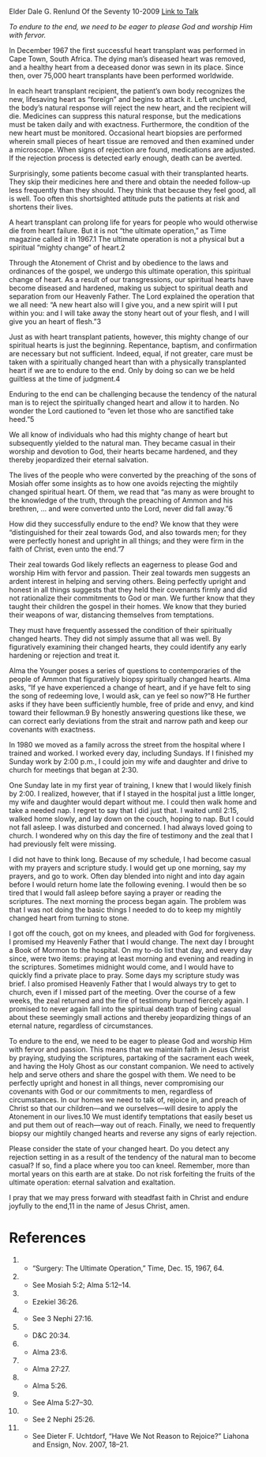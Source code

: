 Elder Dale G. Renlund
Of the Seventy
10-2009
[Link to Talk](https://www.churchofjesuschrist.org/study/general-conference/2009/10/preserving-the-hearts-mighty-change?lang=eng)

_To endure to the end, we need to be eager to please God and worship Him with fervor._

In December 1967 the first successful heart transplant was performed in Cape Town, South Africa. The dying man’s diseased heart was removed, and a healthy heart from a deceased donor was sewn in its place. Since then, over 75,000 heart transplants have been performed worldwide.

In each heart transplant recipient, the patient’s own body recognizes the new, lifesaving heart as “foreign” and begins to attack it. Left unchecked, the body’s natural response will reject the new heart, and the recipient will die. Medicines can suppress this natural response, but the medications must be taken daily and with exactness. Furthermore, the condition of the new heart must be monitored. Occasional heart biopsies are performed wherein small pieces of heart tissue are removed and then examined under a microscope. When signs of rejection are found, medications are adjusted. If the rejection process is detected early enough, death can be averted.

Surprisingly, some patients become casual with their transplanted hearts. They skip their medicines here and there and obtain the needed follow-up less frequently than they should. They think that because they feel good, all is well. Too often this shortsighted attitude puts the patients at risk and shortens their lives.

A heart transplant can prolong life for years for people who would otherwise die from heart failure. But it is not “the ultimate operation,” as Time magazine called it in 1967.1 The ultimate operation is not a physical but a spiritual “mighty change” of heart.2

Through the Atonement of Christ and by obedience to the laws and ordinances of the gospel, we undergo this ultimate operation, this spiritual change of heart. As a result of our transgressions, our spiritual hearts have become diseased and hardened, making us subject to spiritual death and separation from our Heavenly Father. The Lord explained the operation that we all need: “A new heart also will I give you, and a new spirit will I put within you: and I will take away the stony heart out of your flesh, and I will give you an heart of flesh.”3

Just as with heart transplant patients, however, this mighty change of our spiritual hearts is just the beginning. Repentance, baptism, and confirmation are necessary but not sufficient. Indeed, equal, if not greater, care must be taken with a spiritually changed heart than with a physically transplanted heart if we are to endure to the end. Only by doing so can we be held guiltless at the time of judgment.4

Enduring to the end can be challenging because the tendency of the natural man is to reject the spiritually changed heart and allow it to harden. No wonder the Lord cautioned to “even let those who are sanctified take heed.”5

We all know of individuals who had this mighty change of heart but subsequently yielded to the natural man. They became casual in their worship and devotion to God, their hearts became hardened, and they thereby jeopardized their eternal salvation.

The lives of the people who were converted by the preaching of the sons of Mosiah offer some insights as to how one avoids rejecting the mightily changed spiritual heart. Of them, we read that “as many as were brought to the knowledge of the truth, through the preaching of Ammon and his brethren, … and were converted unto the Lord, never did fall away.”6

How did they successfully endure to the end? We know that they were “distinguished for their zeal towards God, and also towards men; for they were perfectly honest and upright in all things; and they were firm in the faith of Christ, even unto the end.”7

Their zeal towards God likely reflects an eagerness to please God and worship Him with fervor and passion. Their zeal towards men suggests an ardent interest in helping and serving others. Being perfectly upright and honest in all things suggests that they held their covenants firmly and did not rationalize their commitments to God or man. We further know that they taught their children the gospel in their homes. We know that they buried their weapons of war, distancing themselves from temptations.

They must have frequently assessed the condition of their spiritually changed hearts. They did not simply assume that all was well. By figuratively examining their changed hearts, they could identify any early hardening or rejection and treat it.

Alma the Younger poses a series of questions to contemporaries of the people of Ammon that figuratively biopsy spiritually changed hearts. Alma asks, “If ye have experienced a change of heart, and if ye have felt to sing the song of redeeming love, I would ask, can ye feel so now?”8 He further asks if they have been sufficiently humble, free of pride and envy, and kind toward their fellowman.9 By honestly answering questions like these, we can correct early deviations from the strait and narrow path and keep our covenants with exactness.

In 1980 we moved as a family across the street from the hospital where I trained and worked. I worked every day, including Sundays. If I finished my Sunday work by 2:00 p.m., I could join my wife and daughter and drive to church for meetings that began at 2:30.

One Sunday late in my first year of training, I knew that I would likely finish by 2:00. I realized, however, that if I stayed in the hospital just a little longer, my wife and daughter would depart without me. I could then walk home and take a needed nap. I regret to say that I did just that. I waited until 2:15, walked home slowly, and lay down on the couch, hoping to nap. But I could not fall asleep. I was disturbed and concerned. I had always loved going to church. I wondered why on this day the fire of testimony and the zeal that I had previously felt were missing.

I did not have to think long. Because of my schedule, I had become casual with my prayers and scripture study. I would get up one morning, say my prayers, and go to work. Often day blended into night and into day again before I would return home late the following evening. I would then be so tired that I would fall asleep before saying a prayer or reading the scriptures. The next morning the process began again. The problem was that I was not doing the basic things I needed to do to keep my mightily changed heart from turning to stone.



I got off the couch, got on my knees, and pleaded with God for forgiveness. I promised my Heavenly Father that I would change. The next day I brought a Book of Mormon to the hospital. On my to-do list that day, and every day since, were two items: praying at least morning and evening and reading in the scriptures. Sometimes midnight would come, and I would have to quickly find a private place to pray. Some days my scripture study was brief. I also promised Heavenly Father that I would always try to get to church, even if I missed part of the meeting. Over the course of a few weeks, the zeal returned and the fire of testimony burned fiercely again. I promised to never again fall into the spiritual death trap of being casual about these seemingly small actions and thereby jeopardizing things of an eternal nature, regardless of circumstances.

To endure to the end, we need to be eager to please God and worship Him with fervor and passion. This means that we maintain faith in Jesus Christ by praying, studying the scriptures, partaking of the sacrament each week, and having the Holy Ghost as our constant companion. We need to actively help and serve others and share the gospel with them. We need to be perfectly upright and honest in all things, never compromising our covenants with God or our commitments to men, regardless of circumstances. In our homes we need to talk of, rejoice in, and preach of Christ so that our children—and we ourselves—will desire to apply the Atonement in our lives.10 We must identify temptations that easily beset us and put them out of reach—way out of reach. Finally, we need to frequently biopsy our mightily changed hearts and reverse any signs of early rejection.

Please consider the state of your changed heart. Do you detect any rejection setting in as a result of the tendency of the natural man to become casual? If so, find a place where you too can kneel. Remember, more than mortal years on this earth are at stake. Do not risk forfeiting the fruits of the ultimate operation: eternal salvation and exaltation.

I pray that we may press forward with steadfast faith in Christ and endure joyfully to the end,11 in the name of Jesus Christ, amen.

# References
1. - “Surgery: The Ultimate Operation,” Time, Dec. 15, 1967, 64.
2. - See Mosiah 5:2; Alma 5:12–14.
3. - Ezekiel 36:26.
4. - See 3 Nephi 27:16.
5. - D&C 20:34.
6. - Alma 23:6.
7. - Alma 27:27.
8. - Alma 5:26.
9. - See Alma 5:27–30.
10. - See 2 Nephi 25:26.
11. - See Dieter F. Uchtdorf, “Have We Not Reason to Rejoice?” Liahona and Ensign, Nov. 2007, 18–21.
